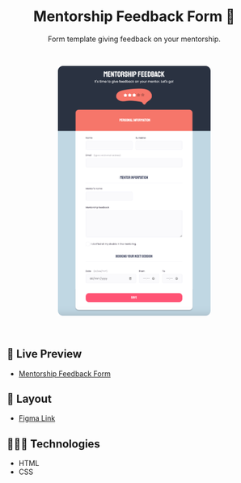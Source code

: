 <h1 align="center"> Mentorship Feedback Form 📝 </h1>

<p align="center">
Form template giving feedback on your mentorship. <br/>
</p>

<br/>

<p align="center">
  <img alt="Mentorship feedback form." src="./.github/cover.png" width="60%" />
</p>

<br/>

## 📝 Live Preview 

- [Mentorship Feedback Form](https://diegommagno.com/github/rocketseat/explorer/stage-03/mentorship-feedback-form/)


## 🎨 Layout

- [Figma Link](https://www.figma.com/file/fnZyJHs7eqNFAA7tUrKcsD/Stage-03---Formul%C3%A1rio-avan%C3%A7ado)


## 🧑🏻‍💻 Technologies

- HTML
- CSS